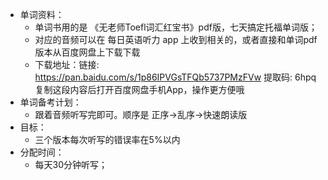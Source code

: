 + 单词资料：
    + 单词书用的是 《无老师Toefl词汇红宝书》pdf版，七天搞定托福单词版；
    + 对应的音频可以在 每日英语听力 app 上收到相关的，或者直接和单词pdf版本从百度网盘上下载下载
    + 下载地址：链接: https://pan.baidu.com/s/1p86IPVGsTFQb5737PMzFVw 提取码: 6hpq 复制这段内容后打开百度网盘手机App，操作更方便哦
+ 单词备考计划：
    + 跟着音频听写完即可。顺序是 正序->乱序->快速朗读版
+ 目标：
    + 三个版本每次听写的错误率在5%以内
+ 分配时间：
    + 每天30分钟听写；